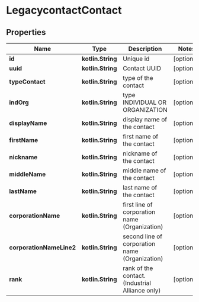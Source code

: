 
# LegacycontactContact

## Properties
Name | Type | Description | Notes
------------ | ------------- | ------------- | -------------
**id** | **kotlin.String** | Unique id |  [optional]
**uuid** | **kotlin.String** | Contact UUID |  [optional]
**typeContact** | **kotlin.String** | type of the contact |  [optional]
**indOrg** | **kotlin.String** | type INDIVIDUAL OR ORGANIZATION |  [optional]
**displayName** | **kotlin.String** | display name of the contact |  [optional]
**firstName** | **kotlin.String** | first name of the contact |  [optional]
**nickname** | **kotlin.String** | nickname of the contact |  [optional]
**middleName** | **kotlin.String** | middle name of the contact |  [optional]
**lastName** | **kotlin.String** | last name of the contact |  [optional]
**corporationName** | **kotlin.String** | first line of corporation name (Organization) |  [optional]
**corporationNameLine2** | **kotlin.String** | second line of corporation name (Organization) |  [optional]
**rank** | **kotlin.String** | rank of the contact. (Industrial Alliance only) |  [optional]



